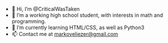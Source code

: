 - 👋 Hi, I’m @CriticalWasTaken
- 👀 I’m a working high school student, with interests in math and programming.
- 🌱 I’m currently learning HTML/CSS, as well as Python3
- 📫 Contact me at markoveliezer@gmail.com

<!---
CriticalWasTaken/CriticalWasTaken is a ✨ special ✨ repository because its `README.md` (this file) appears on your GitHub profile.
You can click the Preview link to take a look at your changes.
--->
